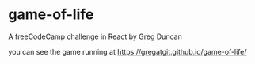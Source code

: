 # game-of-life
A freeCodeCamp challenge in React
by Greg Duncan

you can see the game running at https://gregatgit.github.io/game-of-life/
